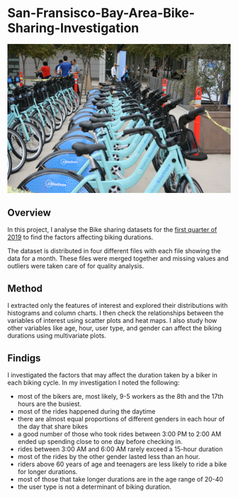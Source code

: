 # San-Fransisco-Bay-Area-Bike-Sharing-Investigation

<img src="bike.jpg" alt="Bike Sharing" style="max-width: 100%;">

## Overview
In this project, I analyse the Bike sharing datasets for the [first quarter of 2019](https://s3.amazonaws.com/fordgobike-data/index.html) to find the factors affecting biking durations. 

The dataset is distributed in four different files with each file showing the data for a month. These files were merged together and missing values and outliers were taken care of for quality analysis.

## Method
I extracted only the features of interest and explored their distributions with histograms and column charts. I then check the relationships between the variables of interest using scatter plots and heat maps. I also study how other variables like age, hour, user type, and gender can affect the biking durations using multivariate plots. 


## Findigs
I investigated the factors that may affect the duration taken by a biker in each biking cycle. In my investigation I noted the following:

- most of the bikers are, most likely, 9-5 workers as the 8th and the 17th hours are the busiest.
- most of the rides happened during the daytime 
- there are almost equal proportions of different genders in each hour of the day that share bikes
- a good number of those who took rides between 3:00 PM to 2:00 AM ended up spending close to one day before checking in.
- rides between 3:00 AM and 6:00 AM rarely exceed a 15-hour duration
- most of the rides by the other gender lasted less than an hour.
- riders above 60 years of age and teenagers are less likely to ride a bike for longer durations.
- most of those that take longer durations are in the age range of 20-40
- the user type is not a determinant of biking duration.
